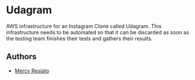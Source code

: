 # Udagram #
AWS infrastructure for an Instagram Clone called Udagram.
This infrastructure needs to be automated so that it can be discarded as soon as the testing team finishes their tests and gathers their results.


## Authors

- [Mercy Resiato](https://github.com/resiato)


